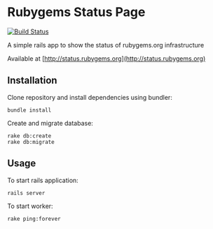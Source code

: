 # Rubygems Status Page

[![Build Status](https://travis-ci.org/rubygems/rubygems-status.png?branch=master)](https://travis-ci.org/rubygems/rubygems-status)

A simple rails app to show the status of rubygems.org infrastructure

Available at [http://status.rubygems.org](http://status.rubygems.org)

## Installation

Clone repository and install dependencies using bundler:

    bundle install

Create and migrate database:

    rake db:create
    rake db:migrate

## Usage

To start rails application:

    rails server

To start worker:

    rake ping:forever

